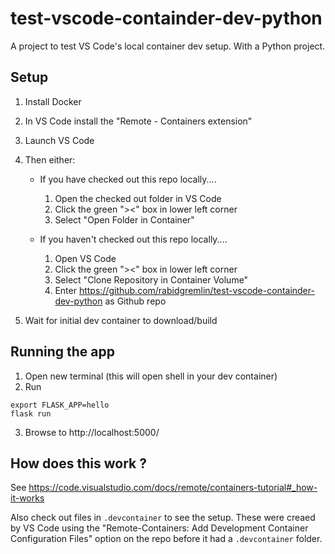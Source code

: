 # test-vscode-containder-dev-python
A project to test VS Code's local container dev setup. With a Python project.

## Setup

1. Install Docker

2. In VS Code install the "Remote - Containers extension" 

3. Launch VS Code

4. Then either:

    * If you have checked out this repo locally....
        1. Open the checked out folder in VS Code
        2. Click the green "><" box in lower left corner 
        3. Select "Open Folder in Container"

    * If you haven't checked out this repo locally....
        1. Open VS Code
        2. Click the green "><" box in lower left corner 
        3. Select "Clone Repository in Container Volume"
        4. Enter https://github.com/rabidgremlin/test-vscode-containder-dev-python as Github repo    

5. Wait for initial dev container to download/build        

## Running the app
1. Open new terminal (this will open shell in your dev container)
2. Run
```
export FLASK_APP=hello
flask run
```
3. Browse to http://localhost:5000/

## How does this work ?
See https://code.visualstudio.com/docs/remote/containers-tutorial#_how-it-works

Also check out files in `.devcontainer` to see the setup. These were creaed by VS Code using the "Remote-Containers: Add Development Container Configuration Files" option on the repo before it had a `.devcontainer` folder.

